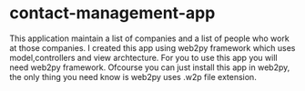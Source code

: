 # contact-management-app
This application maintain a list of companies and a list of people who work at those companies. I created this app using web2py framework which uses model,controllers and view archtecture. For you to use this app you will need web2py framework. Ofcourse you can just install this app in web2py, the only thing you need know is web2py uses .w2p file extension.
